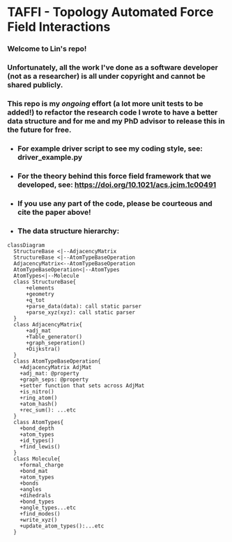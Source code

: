 # TAFFI - Topology Automated Force Field Interactions
### Welcome to Lin's repo! 
### Unfortunately, all the work I've done as a software developer (not as a researcher) is all under copyright and cannot be shared publicly. 
### This repo is my *ongoing* effort (a lot more unit tests to be added!) to refactor the research code I wrote to have a better data structure and for me and my PhD advisor to release this in the future for free.
- ### For example driver script to see my coding style, see: driver_example.py
- ### For the theory behind this force field framework that we developed, see: https://doi.org/10.1021/acs.jcim.1c00491
- ### If you use any part of the code, please be courteous and cite the paper above!
- ### The data structure hierarchy:
```mermaid
classDiagram
  StructureBase <|--AdjacencyMatrix
  StructureBase <|--AtomTypeBaseOperation
  AdjacencyMatrix<--AtomTypeBaseOperation
  AtomTypeBaseOperation<|--AtomTypes
  AtomTypes<|--Molecule
  class StructureBase{
      +elements
      +geometry
      +q_tot
      +parse_data(data): call static parser
      +parse_xyz(xyz): call static parser
  }
  class AdjacencyMatrix{
      +adj_mat
      +Table_generator()
      +graph_seperation()
      +Dijkstra()
  }
  class AtomTypeBaseOperation{
    +AdjacencyMatrix AdjMat
    +adj_mat: @property
    +graph_seps: @property
    +setter function that sets across AdjMat
    +is_nitro()
    +ring_atom()
    +atom_hash()
    +rec_sum(): ...etc
  }
  class AtomTypes{
    +bond_depth
    +atom_types
    +id_types()
    +find_lewis()
  }
  class Molecule{
    +formal_charge
    +bond_mat
    +atom_types
    +bonds
    +angles
    +dihedrals
    +bond_types
    +angle_types...etc
    +find_modes()
    +write_xyz()
    +update_atom_types():...etc  
  }

```
